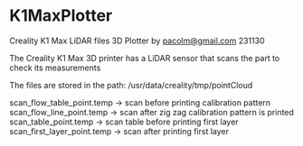 # K1MaxPlotter
Creality K1 Max LiDAR files 3D Plotter by pacolm@gmail.com 231130

The Creality K1 Max 3D printer has a LiDAR sensor that scans the part to check its measurements

The files are stored in the path: /usr/data/creality/tmp/pointCloud

scan_flow_table_point.temp -> scan before printing calibration pattern
scan_flow_line_point.temp -> scan after zig zag calibration pattern is printed
scan_table_point.temp -> scan table before printing first layer
scan_first_layer_point.temp -> scan after printing first layer
